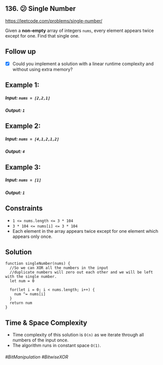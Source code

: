 ## 136. 😕 Single Number
https://leetcode.com/problems/single-number/

Given a <b>non-empty</b> array of integers `nums`, every element appears twice except for one. Find that single one.

## Follow up 
- [x] Could you implement a solution with a linear runtime complexity and without using extra memory?

## Example 1:

##### Input: `nums = [2,2,1]`
##### Output: `1`

## Example 2:

##### Input: `nums = [4,1,2,1,2]`
##### Output: `4`

## Example 3:
##### Input: `nums = [1]`
##### Output: `1`

## Constraints
- `1 <= nums.length <= 3 * 104`
- `3 * 104 <= nums[i] <= 3 * 104`
- Each element in the array appears twice except for one element which appears only once.

## Solution 

````
function singleNumber(nums) {
  //So we can XOR all the numbers in the input
  //duplicate numbers will zero out each other and we will be left with the single number.
  let num = 0
  
  for(let i = 0; i < nums.length; i++) {
    num ^= nums[i]
  }
  return num
}
````

## Time  & Space Complexity

- Time complexity of this solution is `O(n)` as we iterate through all numbers of the input once.
- The algorithm runs in constant space `O(1)`.

###### #BitManipulation #BitwiseXOR
